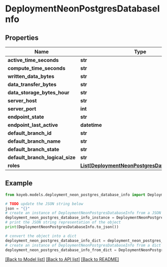 # DeploymentNeonPostgresDatabaseInfo


## Properties

Name | Type | Description | Notes
------------ | ------------- | ------------- | -------------
**active_time_seconds** | **str** |  | [optional] 
**compute_time_seconds** | **str** |  | [optional] 
**written_data_bytes** | **str** |  | [optional] 
**data_transfer_bytes** | **str** |  | [optional] 
**data_storage_bytes_hour** | **str** |  | [optional] 
**server_host** | **str** |  | [optional] 
**server_port** | **int** |  | [optional] 
**endpoint_state** | **str** |  | [optional] 
**endpoint_last_active** | **datetime** |  | [optional] 
**default_branch_id** | **str** |  | [optional] 
**default_branch_name** | **str** |  | [optional] 
**default_branch_state** | **str** |  | [optional] 
**default_branch_logical_size** | **str** |  | [optional] 
**roles** | [**List[DeploymentNeonPostgresDatabaseInfoRole]**](DeploymentNeonPostgresDatabaseInfoRole.md) |  | [optional] 

## Example

```python
from koyeb.models.deployment_neon_postgres_database_info import DeploymentNeonPostgresDatabaseInfo

# TODO update the JSON string below
json = "{}"
# create an instance of DeploymentNeonPostgresDatabaseInfo from a JSON string
deployment_neon_postgres_database_info_instance = DeploymentNeonPostgresDatabaseInfo.from_json(json)
# print the JSON string representation of the object
print(DeploymentNeonPostgresDatabaseInfo.to_json())

# convert the object into a dict
deployment_neon_postgres_database_info_dict = deployment_neon_postgres_database_info_instance.to_dict()
# create an instance of DeploymentNeonPostgresDatabaseInfo from a dict
deployment_neon_postgres_database_info_from_dict = DeploymentNeonPostgresDatabaseInfo.from_dict(deployment_neon_postgres_database_info_dict)
```
[[Back to Model list]](../README.md#documentation-for-models) [[Back to API list]](../README.md#documentation-for-api-endpoints) [[Back to README]](../README.md)


